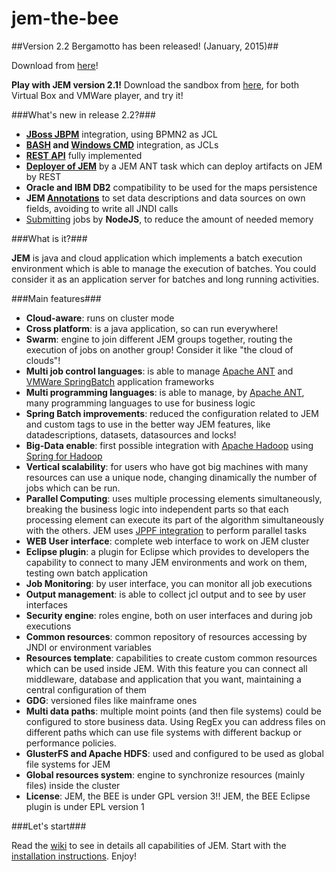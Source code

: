# jem-the-bee

##Version 2.2 Bergamotto has been released! (January, 2015)##
 
Download from [here](http://www.pepstock.org/download.htm)!

**Play with JEM version 2.1!** Download the sandbox from [here](http://www.pepstock.org/download/jem-v2.1-centos-x64-sandbox.ova), for both Virtual Box and VMWare player, and try it!
 
###What's new in release 2.2?###
  
  * **[JBoss JBPM](JBossJBPM_as_JCL)** integration, using BPMN2 as JCL
  * **[BASH](BASH_as_JCL) and [Windows CMD](CMD_as_JCL)** integration, as JCLs
  * **[REST API](REST)** fully implemented
  * **[Deployer of JEM](Depolyment)** by a JEM ANT task which can deploy artifacts on JEM by REST
  * **Oracle and IBM DB2** compatibility to be used for the maps persistence
  * **JEM [Annotations](Annotations)** to set data descriptions and data sources on own fields, avoiding to write all JNDI calls
  * [Submitting](Scripts#Submitting_jobs_by_NodeJS_script) jobs by **NodeJS**, to reduce the amount of needed memory 
 
###What is it?###
 
**JEM** is java and cloud application which implements a batch execution environment which is able to manage the execution of batches. You could consider it as an application server for batches and long running activities.
 
###Main features###
 
 * **Cloud-aware**: runs on cluster mode
 * **Cross platform**: is a java application, so can run everywhere!
 * **Swarm**: engine to join different JEM groups together, routing the execution of jobs on another group! Consider it like "the cloud of clouds"!
 * **Multi job control languages**: is able to manage [Apache ANT](http://ant.apache.org/) and [VMWare SpringBatch](http://docs.spring.io/spring-batch/) application frameworks
 * **Multi programming languages**: is able to manage, by [Apache ANT](http://ant.apache.org/), many programming languages to use for business logic
 * **Spring Batch improvements**: reduced the configuration related to JEM and custom tags to use in the better way JEM features, like datadescriptions, datasets, datasources and locks!
 * **Big-Data enable**: first possible integration with [Apache Hadoop](http://hadoop.apache.org/) using [Spring for Hadoop](http://projects.spring.io/spring-hadoop/)
 * **Vertical scalability**: for users who have got big machines with many resources can use a unique node, changing dinamically the number of jobs which can be run.
 * **Parallel Computing**: uses multiple processing elements simultaneously, breaking the business logic into independent parts so that each processing element can execute its part of the algorithm simultaneously with the others. JEM uses [JPPF integration](ParallelComputingJPPF) to perform parallel tasks 
 * **WEB User interface**: complete web interface to work on JEM cluster
 * **Eclipse plugin**: a plugin for Eclipse which provides to developers the capability to connect to many JEM environments and work on them, testing own batch application
 * **Job Monitoring**: by user interface, you can monitor all job executions
 * **Output management**: is able to collect jcl output and to see by user interfaces
 * **Security engine**: roles engine, both on user interfaces and during job executions
 * **Common resources**: common repository of resources accessing by JNDI or environment variables
 * **Resources template**: capabilities to create custom common resources which can be used inside JEM. With this feature you can connect all middleware, database and application that you want, maintaining a central configuration of them 
 * **GDG**: versioned files like mainframe ones
 * **Multi data paths**: multiple moint points (and then file systems) could be configured to store business data. Using RegEx you can address files on different paths which can use file systems with different backup or performance policies.
 * **GlusterFS and Apache HDFS**: used and configured to be used as global file systems for JEM
 * **Global resources system**: engine to synchronize resources (mainly files) inside the cluster
 * **License**: JEM, the BEE is under GPL version 3!! JEM, the BEE Eclipse plugin is under EPL version 1
 
###Let's start###
 
Read the [wiki](Home) to see in details all capabilities of JEM.
Start with the [installation instructions](Installation). Enjoy!

